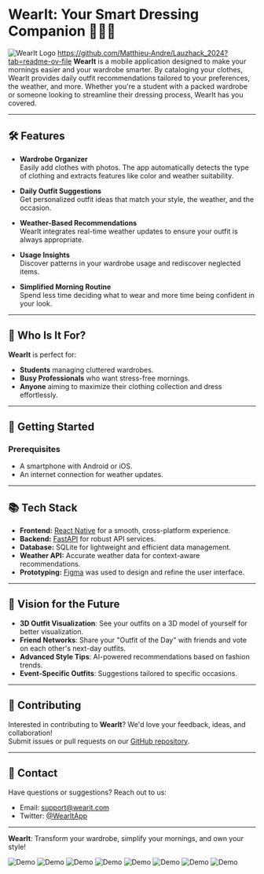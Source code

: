 # WearIt: Your Smart Dressing Companion 👗👕🎽

![WearIt Logo](https://github.com/Matthieu-Andre/Lauzhack_2024/blob/main/assets/logo.png?raw=true "WearIt Logo")
https://github.com/Matthieu-Andre/Lauzhack_2024?tab=readme-ov-file
**WearIt** is a mobile application designed to make your mornings easier and your wardrobe smarter. By cataloging your clothes, WearIt provides daily outfit recommendations tailored to your preferences, the weather, and more. Whether you're a student with a packed wardrobe or someone looking to streamline their dressing process, WearIt has you covered.

---

## 🛠 Features
- **Wardrobe Organizer**  
  Easily add clothes with photos. The app automatically detects the type of clothing and extracts features like color and weather suitability.  

- **Daily Outfit Suggestions**  
  Get personalized outfit ideas that match your style, the weather, and the occasion.

- **Weather-Based Recommendations**  
  WearIt integrates real-time weather updates to ensure your outfit is always appropriate.

- **Usage Insights**  
  Discover patterns in your wardrobe usage and rediscover neglected items.

- **Simplified Morning Routine**  
  Spend less time deciding what to wear and more time being confident in your look.

---

## 🎯 Who Is It For?
**WearIt** is perfect for:  
- **Students** managing cluttered wardrobes.  
- **Busy Professionals** who want stress-free mornings.  
- **Anyone** aiming to maximize their clothing collection and dress effortlessly.

---

## 🚀 Getting Started

### Prerequisites
- A smartphone with Android or iOS.
- An internet connection for weather updates.

---

## 📚 Tech Stack
- **Frontend:** [React Native](https://reactnative.dev/) for a smooth, cross-platform experience.  
- **Backend:** [FastAPI](https://fastapi.tiangolo.com/) for robust API services.  
- **Database:** SQLite for lightweight and efficient data management.  
- **Weather API:** Accurate weather data for context-aware recommendations.  
- **Prototyping:** [Figma](https://www.figma.com/) was used to design and refine the user interface.

---

## 🌟 Vision for the Future
- **3D Outfit Visualization**: See your outfits on a 3D model of yourself for better visualization.  
- **Friend Networks**: Share your "Outfit of the Day" with friends and vote on each other's next-day outfits.  
- **Advanced Style Tips**: AI-powered recommendations based on fashion trends.  
- **Event-Specific Outfits**: Suggestions tailored to specific occasions.  

---

## 💌 Contributing
Interested in contributing to **WearIt**? We'd love your feedback, ideas, and collaboration!  
Submit issues or pull requests on our [GitHub repository](#).

---

## 🤝 Contact
Have questions or suggestions? Reach out to us:  
- Email: [support@wearit.com](mailto:support@wearit.com)  
- Twitter: [@WearItApp](https://twitter.com/WearItApp)  

---

**WearIt**: Transform your wardrobe, simplify your mornings, and own your style!  



![Demo](https://github.com/Matthieu-Andre/Lauzhack_2024/blob/main/assets/s1.png?raw=true)
![Demo](https://github.com/Matthieu-Andre/Lauzhack_2024/blob/main/assets/s2.png?raw=true)
![Demo](https://github.com/Matthieu-Andre/Lauzhack_2024/blob/main/assets/s3.png?raw=true)
![Demo](https://github.com/Matthieu-Andre/Lauzhack_2024/blob/main/assets/s4.png?raw=true)
![Demo](https://github.com/Matthieu-Andre/Lauzhack_2024/blob/main/assets/s5.png?raw=true)
![Demo](https://github.com/Matthieu-Andre/Lauzhack_2024/blob/main/assets/s6.png?raw=true)
![Demo](https://github.com/Matthieu-Andre/Lauzhack_2024/blob/main/assets/s7.png?raw=true)
![Demo](https://github.com/Matthieu-Andre/Lauzhack_2024/blob/main/assets/s8.png?raw=true)